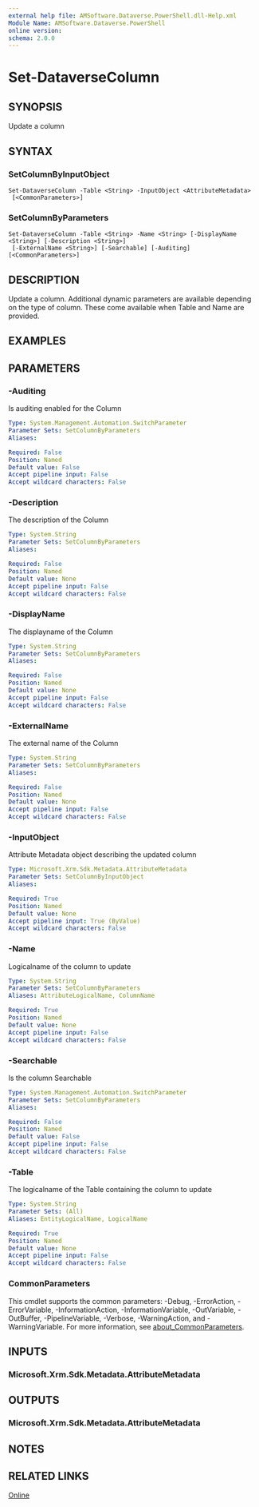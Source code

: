 ```yaml
---
external help file: AMSoftware.Dataverse.PowerShell.dll-Help.xml
Module Name: AMSoftware.Dataverse.PowerShell
online version:
schema: 2.0.0
---
```


# Set-DataverseColumn

## SYNOPSIS
Update a column

## SYNTAX

### SetColumnByInputObject
```
Set-DataverseColumn -Table <String> -InputObject <AttributeMetadata> 
 [<CommonParameters>]
```

### SetColumnByParameters
```
Set-DataverseColumn -Table <String> -Name <String> [-DisplayName <String>] [-Description <String>]
 [-ExternalName <String>] [-Searchable] [-Auditing]  [<CommonParameters>]
```

## DESCRIPTION
Update a column.
Additional dynamic parameters are available depending on the type of column. These come available when Table and Name are provided.

## EXAMPLES

## PARAMETERS

### -Auditing
Is auditing enabled for the Column

```yaml
Type: System.Management.Automation.SwitchParameter
Parameter Sets: SetColumnByParameters
Aliases:

Required: False
Position: Named
Default value: False
Accept pipeline input: False
Accept wildcard characters: False
```

### -Description
The description of the Column

```yaml
Type: System.String
Parameter Sets: SetColumnByParameters
Aliases:

Required: False
Position: Named
Default value: None
Accept pipeline input: False
Accept wildcard characters: False
```

### -DisplayName
The displayname of the Column

```yaml
Type: System.String
Parameter Sets: SetColumnByParameters
Aliases:

Required: False
Position: Named
Default value: None
Accept pipeline input: False
Accept wildcard characters: False
```

### -ExternalName
The external name of the Column

```yaml
Type: System.String
Parameter Sets: SetColumnByParameters
Aliases:

Required: False
Position: Named
Default value: None
Accept pipeline input: False
Accept wildcard characters: False
```

### -InputObject
Attribute Metadata object describing the updated column

```yaml
Type: Microsoft.Xrm.Sdk.Metadata.AttributeMetadata
Parameter Sets: SetColumnByInputObject
Aliases:

Required: True
Position: Named
Default value: None
Accept pipeline input: True (ByValue)
Accept wildcard characters: False
```

### -Name
Logicalname of the column to update

```yaml
Type: System.String
Parameter Sets: SetColumnByParameters
Aliases: AttributeLogicalName, ColumnName

Required: True
Position: Named
Default value: None
Accept pipeline input: False
Accept wildcard characters: False
```

### -Searchable
Is the column Searchable

```yaml
Type: System.Management.Automation.SwitchParameter
Parameter Sets: SetColumnByParameters
Aliases:

Required: False
Position: Named
Default value: False
Accept pipeline input: False
Accept wildcard characters: False
```

### -Table
The logicalname of the Table containing the column to update

```yaml
Type: System.String
Parameter Sets: (All)
Aliases: EntityLogicalName, LogicalName

Required: True
Position: Named
Default value: None
Accept pipeline input: False
Accept wildcard characters: False
```

### CommonParameters
This cmdlet supports the common parameters: -Debug, -ErrorAction, -ErrorVariable, -InformationAction, -InformationVariable, -OutVariable, -OutBuffer, -PipelineVariable, -Verbose, -WarningAction, and -WarningVariable. For more information, see [about_CommonParameters](http://go.microsoft.com/fwlink/?LinkID=113216).

## INPUTS

### Microsoft.Xrm.Sdk.Metadata.AttributeMetadata
## OUTPUTS

### Microsoft.Xrm.Sdk.Metadata.AttributeMetadata
## NOTES

## RELATED LINKS

[Online](https://github.com/AMSoftwareNL/DataversePowershell/blob/main/docs/Set-DataverseColumn.md)


